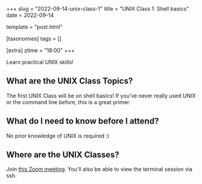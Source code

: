 +++
slug = "2022-09-14-unix-class-1"
title = "UNIX Class 1: Shell basics"
date = 2022-09-14

template = "post.html"

[taxonomies]
tags = []

[extra]
ztime = "18:00"
+++

Learn practical UNIX skills!

<!-- more -->

## What are the UNIX Class Topics?

The first UNIX Class will be on shell basics! If you've never really used UNIX or the command line before, this is a great primer.

## What do I need to know before I attend?

No prior knowledge of UNIX is required :)

## Where are the UNIX Classes?
Join [this Zoom meeting](https://umn.zoom.us/j/94671188389). You'll also be able to view the terminal session via ssh.
